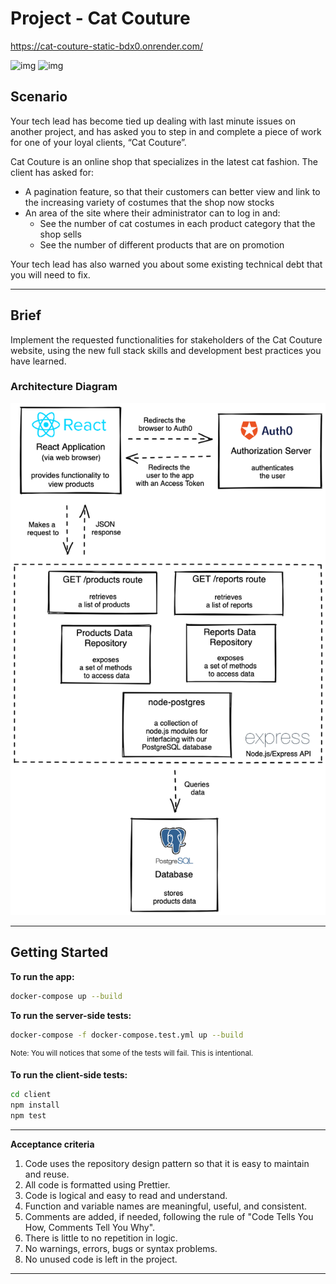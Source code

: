 
# Project - Cat Couture

https://cat-couture-static-bdx0.onrender.com/

![img](./Screen-Shot-1.png)
![img](./Screen-Shot-2.png)

## Scenario

Your tech lead has become tied up dealing with last minute issues on another project, and has asked you to step in and complete a piece of work for one of your loyal clients, “Cat Couture”.

Cat Couture is an online shop that specializes in the latest cat fashion. The client has asked for:

- A pagination feature, so that their customers can better view and link to the increasing variety of costumes that the shop now stocks
- An area of the site where their administrator can to log in and:
  - See the number of cat costumes in each product category that the shop sells
  - See the number of different products that are on promotion

Your tech lead has also warned you about some existing technical debt that you will need to fix.

---

## Brief

Implement the requested functionalities for stakeholders of the Cat Couture website, using the new full stack skills and development best practices you have learned.

### Architecture Diagram

![img](./diagrams/brief/cat-couture-architecture-diagram.png)

---

## Getting Started

**To run the app:**

```zsh
docker-compose up --build
```

**To run the server-side tests:**

```zsh
docker-compose -f docker-compose.test.yml up --build
```

<sup>Note: You will notices that some of the tests will fail. This is intentional.</sup>

**To run the client-side tests:**

```zsh
cd client
npm install
npm test
```

---


**Acceptance criteria**

1. Code uses the repository design pattern so that it is easy to maintain and reuse.
2. All code is formatted using Prettier.
3. Code is logical and easy to read and understand.
4. Function and variable names are meaningful, useful, and consistent.
5. Comments are added, if needed, following the rule of "Code Tells You How, Comments Tell You Why".
6. There is little to no repetition in logic.
7. No warnings, errors, bugs or syntax problems.
8. No unused code is left in the project.

</details>

---
